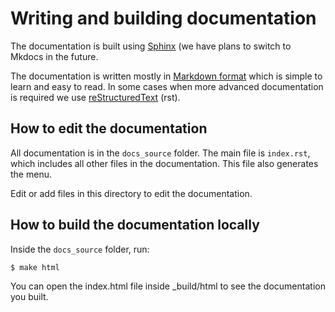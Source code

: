 # Writing and building documentation

The documentation is built using [Sphinx](https://www.sphinx-doc.org/en/master/) (we have plans to switch to Mkdocs in the future.

The documentation is written mostly in [Markdown format](https://www.markdownguide.org/basic-syntax/) which is simple to learn and easy to read. In some cases when more advanced documentation is required we use [reStructuredText](https://www.sphinx-doc.org/en/master/usage/restructuredtext/index.html) (rst). 

## How to edit the documentation

All documentation is in the `docs_source` folder. The main file is `index.rst`, which includes all other files in the documentation. This file also generates the menu. 

Edit or add files in this directory to edit the documentation.


## How to build the documentation locally

Inside the `docs_source` folder, run:

```bash
$ make html
```

You can open the index.html file inside _build/html to see the documentation you built.

